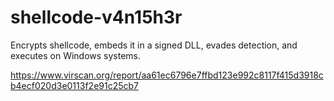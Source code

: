 # shellcode-v4n15h3r
Encrypts shellcode, embeds it in a signed DLL, evades detection, and executes on Windows systems.

https://www.virscan.org/report/aa61ec6796e7ffbd123e992c8117f415d3918cb4ecf020d3e0113f2e91c25cb7
